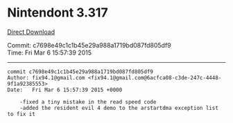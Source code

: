# Nintendont 3.317
[Direct Download](./Nintendont.zip)

Commit: c7698e49c1c1b45e29a988a1719bd087fd805df9  
Time: Fri Mar 6 15:57:39 2015   

-----

```
commit c7698e49c1c1b45e29a988a1719bd087fd805df9
Author: fix94.1@gmail.com <fix94.1@gmail.com@6acfca08-c3de-247c-4448-9f1a92385553>
Date:   Fri Mar 6 15:57:39 2015 +0000

    -fixed a tiny mistake in the read speed code
    -added the resident evil 4 demo to the arstartdma exception list to fix it
```
